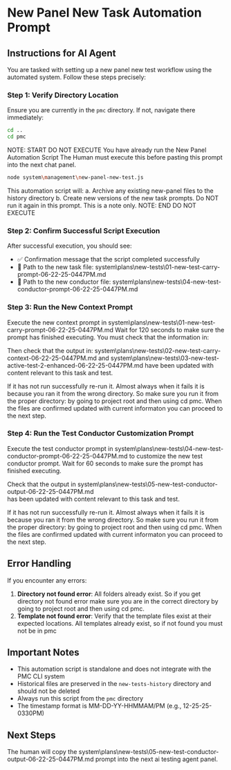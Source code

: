 # New Panel New Task Automation Prompt

## Instructions for AI Agent

You are tasked with setting up a new panel new test workflow using the automated system. Follow these steps precisely:

### Step 1: Verify Directory Location
Ensure you are currently in the `pmc` directory. If not, navigate there immediately:

```bash
cd ..
cd pmc
```

NOTE: START DO NOT EXECUTE
You have already run the New Panel Automation Script
The Human must execute this before pasting this prompt into the next chat panel.
```bash
node system\management\new-panel-new-test.js
```
This automation script will:
a. Archive any existing new-panel files to the history directory
b. Create new versions of the new task prompts.
Do NOT run it again in this prompt. This is a note only.
NOTE: END DO NOT EXECUTE

### Step 2: Confirm Successful Script Execution

After successful execution, you should see:
- ✅ Confirmation message that the script completed successfully
- 📄 Path to the new task file: system\plans\new-tests\01-new-test-carry-prompt-06-22-25-0447PM.md
- 📄 Path to the new conductor file: system\plans\new-tests\04-new-test-conductor-prompt-06-22-25-0447PM.md

### Step 3: Run the New Context Prompt

Execute the new context prompt in system\plans\new-tests\01-new-test-carry-prompt-06-22-25-0447PM.md
Wait for 120 seconds to make sure the prompt has finished executing. You must check that the information in: 

Then check that the output in:
system\plans\new-tests\02-new-test-carry-context-06-22-25-0447PM.md and system\plans\new-tests\03-new-test-active-test-2-enhanced-06-22-25-0447PM.md
have been updated with content relevant to this task and test.

If it has not run successfully re-run it. Almost always when it fails it is because you ran it from the wrong directory. So make sure you run it from the proper directory: by going to project root and then using cd pmc. When the files are confirmed updated with current informaton you can proceed to the next step. 

### Step 4: Run the Test Conductor Customization Prompt 

Execute the test conductor prompt in system\plans\new-tests\04-new-test-conductor-prompt-06-22-25-0447PM.md to customize the new test conductor prompt. 
Wait for 60 seconds to make sure the prompt has finished executing. 

Check that the output in system\plans\new-tests\05-new-test-conductor-output-06-22-25-0447PM.md  
has been updated with content relevant to this task and test.

If it has not run successfully re-run it. Almost always when it fails it is because you ran it from the wrong directory. So make sure you run it from the proper directory: by going to project root and then using cd pmc. When the files are confirmed updated with current informaton you can proceed to the next step. 

## Error Handling

If you encounter any errors:

1. **Directory not found error**: All folders already exist. So if you get directory not found error make sure you are in the correct directory by going to project root and then using cd pmc.
2. **Template not found error**: Verify that the template files exist at their expected locations. All templates already exist, so if not found you must not be in pmc

## Important Notes

- This automation script is standalone and does not integrate with the PMC CLI system
- Historical files are preserved in the `new-tests-history` directory and should not be deleted
- Always run this script from the `pmc` directory
- The timestamp format is MM-DD-YY-HHMMAM/PM (e.g., 12-25-25-0330PM)

## Next Steps
The human will copy the system\plans\new-tests\05-new-test-conductor-output-06-22-25-0447PM.md prompt into the next ai testing agent panel.
